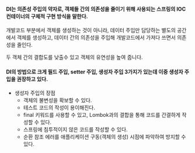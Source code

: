 #### DI는 의존성 주입의 약자로, 객체들 간의 의존성을 줄이기 위해 사용되는 스프링의 IOC 컨테이너의 구체적 구현 방식을 말한다.<br>

개발코드 부분에서 객체를 생성하는 것이 아니라, 데이터 주입만 담당하는 별도의 공간에서 객체를 생성하고, 데이터 간의 의존성을 주입해 개발코드에서 가져다 쓰면서 의존성을 줄인다.

두 객체 간의 결합도를 낮출수 있고 객체의 유연성을 높여 줍니다.

#### DI의 방법으로 크게 필드 주입, setter 주입, 생성자 주입 3가지가 있는데 이중 생성자 주입을 권장하고 있다.

- 생성자 주입의 장점
  - 객체의 불변성을 확보할 수 있다.
  - 테스트 코드의 작성이 용이해진다.
  - final 키워드를 사용할 수 있고, Lombok과의 결합을 통해 코드를 간결하게 작성할 수 있다.
  - 스프링에 침투적이지 않은 코드를 작성할 수 있다.
  - 순환 참조 에러를 애플리케이션 구동(객체의 생성) 시점에 파악하여 방지할 수 있다.
 
